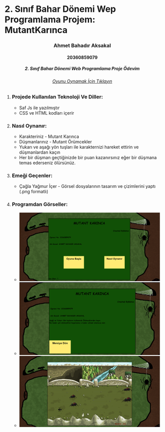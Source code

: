 # 2. Sınıf Bahar Dönemi Wep Programlama Projem: MutantKarınca

<h3 align="center" color="Darkblue">Ahmet Bahadır Aksakal</h3>
<h4 align="center" color="Darkblue">20360859079</h4>
<h5 align="center" color="Darkblue">2. Sınıf Bahar Dönemi Web Programlama Proje Ödevim</h5>
<h6 align="center" ><a href="http://bahadr-aksakal-web-programlama-p.eu5.org/" color="Purple">Oyunu Oynamak İçin Tıklayın</a></h6>

<ol>
  <li>
      <h3 color="Red">Projede Kullanılan Teknoloji Ve Diller:</h3>
      <ul>
        <li>Saf Js ile yazılmıştır</li>
        <li> CSS ve HTML kodları içerir</li>
      </ul>
  </li>
  <li>
      <h3 color="Red">Nasıl Oynanır:</h3>
      <ul>
        <li>Karakteriniz - Mutant Karınca</li>
        <li>Düşmanlarınız - Mutant Örümcekler</li>
        <li>Yukarı ve aşağı yön tuşları ile karakternizi hareket ettirin ve düşmanlardan kaçın</li>
        <li>Her bir düşman geçtiğinizde bir puan kazanırsınız eğer bir düşmana temas ederseniz ölürsünüz. </li>
      </ul>
  </li>
  <li>
      <h3 color="Red">Emeği Geçenler:</h3>
      <ul>
        <li>Çağla Yağmur İçer - Görsel dosyalarının tasarım ve çizimlerini yaptı (.png formatlı)</li>
    </ul>
  </li>
  <li>
      <h3 color="Red">Programdan Görseller:</h3>
      <ul>        
        <li><img src="GorsellerReadme/1.png"></li> 
        <li><img src="GorsellerReadme/2.png"></li>
        <li><img src="GorsellerReadme/3.png"></li>
      </ul>
  </li>
</ol>


